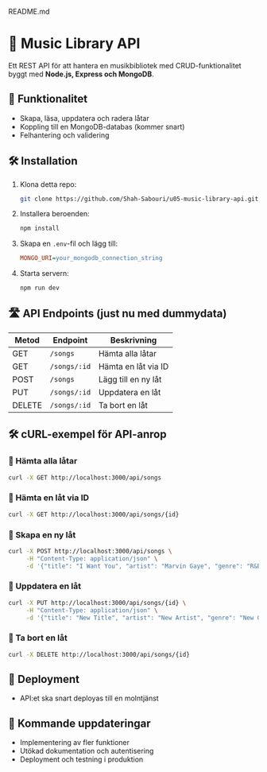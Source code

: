 README.md
# 🎵 Music Library API

Ett REST API för att hantera en musikbibliotek med CRUD-funktionalitet byggt med **Node.js, Express och MongoDB**.

## 🚀 Funktionalitet
- Skapa, läsa, uppdatera och radera låtar
- Koppling till en MongoDB-databas (kommer snart)
- Felhantering och validering

## 🛠️ Installation
1. Klona detta repo:
    ```sh
    git clone https://github.com/Shah-Sabouri/u05-music-library-api.git

2. Installera beroenden:
    ```sh
    npm install 

3. Skapa en `.env`-fil och lägg till:
    ```ini
    MONGO_URI=your_mongodb_connection_string

4. Starta servern:
    ```sh
    npm run dev

## 🛣️ API Endpoints (just nu med dummydata)

| Metod  | Endpoint      | Beskrivning            |
|--------|-------------|------------------------|
| GET    | `/songs`     | Hämta alla låtar       |
| GET    | `/songs/:id` | Hämta en låt via ID    |
| POST   | `/songs`     | Lägg till en ny låt    |
| PUT    | `/songs/:id` | Uppdatera en låt       |
| DELETE | `/songs/:id` | Ta bort en låt         |

## 🛠️ cURL-exempel för API-anrop

### 📌 Hämta alla låtar
```sh
curl -X GET http://localhost:3000/api/songs
```
### 📌 Hämta en låt via ID
```sh
curl -X GET http://localhost:3000/api/songs/{id}
```
### 📌 Skapa en ny låt
```sh
curl -X POST http://localhost:3000/api/songs \
     -H "Content-Type: application/json" \
     -d '{"title": "I Want You", "artist": "Marvin Gaye", "genre": "R&B", "rating": 5}'
```
### 📌 Uppdatera en låt
```sh
curl -X PUT http://localhost:3000/api/songs/{id} \
     -H "Content-Type: application/json" \
     -d '{"title": "New Title", "artist": "New Artist", "genre": "New Genre", "rating": 4}'
```
### 📌 Ta bort en låt
```sh
curl -X DELETE http://localhost:3000/api/songs/{id}
```

## 🚀 Deployment
- API:et ska snart deployas till en molntjänst

## 📝 Kommande uppdateringar
- Implementering av fler funktioner
- Utökad dokumentation och autentisering
- Deployment och testning i produktion
